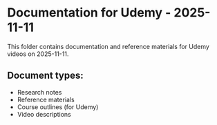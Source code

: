 # Documentation for Udemy - 2025-11-11

This folder contains documentation and reference materials for Udemy videos on 2025-11-11.

## Document types:
- Research notes
- Reference materials
- Course outlines (for Udemy)
- Video descriptions

